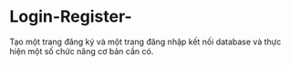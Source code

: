 # Login-Register-
Tạo một trang đăng ký và một trang đăng nhập kết nối database và thực hiện một số chức năng cơ bản cần có.
